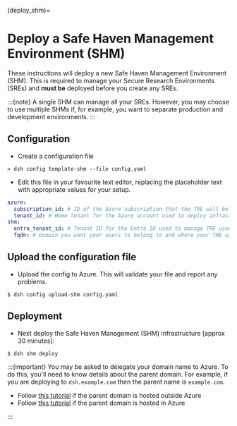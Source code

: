 (deploy_shm)=

# Deploy a Safe Haven Management Environment (SHM)

These instructions will deploy a new Safe Haven Management Environment (SHM).
This is required to manage your Secure Research Environments (SREs) and **must be** deployed before you create any SREs.

:::{note}
A single SHM can manage all your SREs.
However, you may choose to use multiple SHMs if, for example, you want to separate production and development environments.
:::

## Configuration

- Create a configuration file

```console
> dsh config template-shm --file config.yaml
```

- Edit this file in your favourite text editor, replacing the placeholder text with appropriate values for your setup.

```yaml
azure:
  subscription_id: # ID of the Azure subscription that the TRE will be deployed to
  tenant_id: # Home tenant for the Azure account used to deploy infrastructure: `az account show`
shm:
  entra_tenant_id: # Tenant ID for the Entra ID used to manage TRE users
  fqdn: # Domain you want your users to belong to and where your TRE will be deployed
```

## Upload the configuration file

- Upload the config to Azure. This will validate your file and report any problems.

```{code} shell
$ dsh config upload-shm config.yaml
```

## Deployment

- Next deploy the Safe Haven Management (SHM) infrastructure [approx 30 minutes]:

```{code} shell
$ dsh shm deploy
```

:::{important}
You may be asked to delegate your domain name to Azure. To do this, you'll need to know details about the parent domain. For example, if you are deploying to `dsh.example.com` then the parent name is `example.com`.

- Follow [this tutorial](https://learn.microsoft.com/en-us/azure/dns/dns-delegate-domain-azure-dns#delegate-the-domain) if the parent domain is hosted outside Azure
- Follow [this tutorial](https://learn.microsoft.com/en-us/azure/dns/tutorial-public-dns-zones-child#verify-the-child-dns-zone) if the parent domain is hosted in Azure

:::
